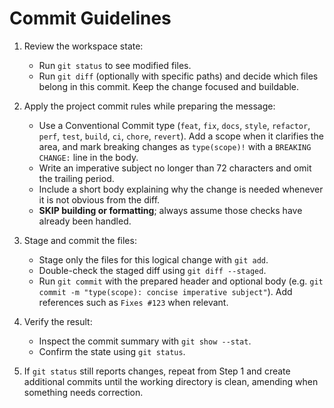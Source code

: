 # Commit Guidelines

1. Review the workspace state:
   - Run `git status` to see modified files.
   - Run `git diff` (optionally with specific paths) and decide which files belong in this commit. Keep the change focused and buildable.

2. Apply the project commit rules while preparing the message:
   - Use a Conventional Commit type (`feat`, `fix`, `docs`, `style`, `refactor`, `perf`, `test`, `build`, `ci`, `chore`, `revert`). Add a scope when it clarifies the area, and mark breaking changes as `type(scope)!` with a `BREAKING CHANGE:` line in the body.
   - Write an imperative subject no longer than 72 characters and omit the trailing period.
   - Include a short body explaining why the change is needed whenever it is not obvious from the diff.
   - **SKIP building or formatting**; always assume those checks have already been handled.

3. Stage and commit the files:
   - Stage only the files for this logical change with `git add`.
   - Double-check the staged diff using `git diff --staged`.
   - Run `git commit` with the prepared header and optional body (e.g. `git commit -m "type(scope): concise imperative subject"`). Add references such as `Fixes #123` when relevant.

4. Verify the result:
   - Inspect the commit summary with `git show --stat`.
   - Confirm the state using `git status`.

5. If `git status` still reports changes, repeat from Step 1 and create additional commits until the working directory is clean, amending when something needs correction.
